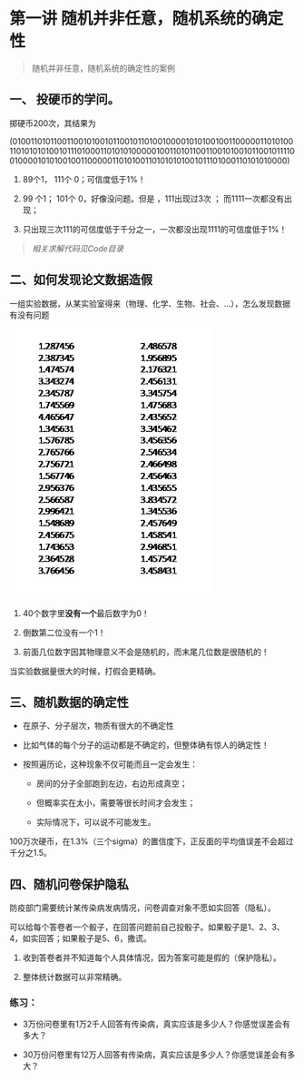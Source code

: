 # 第一讲 随机并非任意，随机系统的确定性

> 随机并非任意，随机系统的确定性的案例

## 一、  投硬币的学问。

掷硬币200次，其结果为

(01001101011001100101001011001011010010000101010010011000001101010011010101010010111010001101010100000100110101100110010100101100101111001000010101001001100000110101001101010101001011101000110101010000)

1. 89个1， 111个 0；可信度低于1%！

2. 99 个1； 101个 0，好像没问题。但是 ，111出现过3次 ； 而1111一次都没有出现；

3. 只出现三次111的可信度低于千分之一，一次都没出现1111的可信度低于1%！

> *相关求解代码见Code目录*

 

## 二、如何发现论文数据造假

  一组实验数据，从某实验室得来（物理、化学、生物、社会、…），怎么发现数据有没有问题

![lab_data](../assets/lab_data.png)

1. 40个数字里**没有一个**最后数字为0！

2. 倒数第二位没有一个1！

3. 前面几位数字因其物理意义不会是随机的，而末尾几位数是很随机的！

  当实验数据量很大的时候，打假会更精确。

 

## 三、随机数据的确定性

- 在原子、分子层次，物质有很大的不确定性

- 比如气体的每个分子的运动都是不确定的，但整体确有惊人的确定性！

- 按照遍历论，这种现象不仅可能而且一定会发生：

  - 房间的分子全部跑到左边，右边形成真空；

  - 但概率实在太小，需要等很长时间才会发生；

  - 实际情况下，可以说不可能发生。

100万次硬币，在1.3%（三个sigma）的置信度下，正反面的平均值误差不会超过千分之1.5。

 

## 四、随机问卷保护隐私

防疫部门需要统计某传染病发病情况，问卷调查对象不愿如实回答（隐私）。

可以给每个答卷者一个骰子，在回答问题前自己投骰子。如果骰子是1、2、3、4，如实回答；如果骰子是5、6，撒谎。

1. 收到答卷者并不知道每个人具体情况，因为答案可能是假的（保护隐私）。

2. 整体统计数据可以非常精确。

 

### 练习：

- 3万份问卷里有1万2千人回答有传染病，真实应该是多少人？你感觉误差会有多大？

- 30万份问卷里有12万人回答有传染病，真实应该是多少人？你感觉误差会有多大？